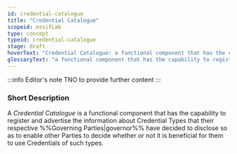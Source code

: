 ```yaml
---
id: credential-catalogue
title: "Credential Catalogue"
scopeid: essifLab
type: concept
typeid: credential-catalogue
stage: draft
hoverText: "Credential Catalogue: a functional component that has the capability to register and advertise the information about Credential Types that their respective Governing Parties have decided to disclose so as to enable other Parties to decide whether or not it is beneficial for them to use Credentials of such types."
glossaryText: "a functional component that has the capability to register and advertise the information about %%credential types^credential-type%% that their respective %%governing parties^governor%% have decided to disclose so as to enable other %%parties^party%% to decide whether or not it is beneficial for them to use %%credentials^credential%% of such types."
---
```


:::info Editor's note
TNO to provide further content
:::

### Short Description

A *Credential Catalogue* is a functional component that has the capability to register and advertise the information about Credential Types that their respective %%Governing Parties|governor%% have decided to disclose so as to enable other Parties to decide whether or not it is beneficial for them to use Credentials of such types.